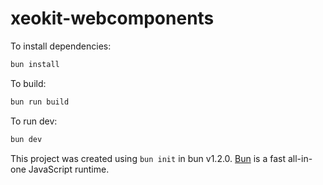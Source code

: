 # xeokit-webcomponents

To install dependencies:

```bash
bun install
```

To build:

```bash
bun run build
```

To run dev:

```bash
bun dev
```

This project was created using `bun init` in bun v1.2.0. [Bun](https://bun.sh) is a fast all-in-one JavaScript runtime.
